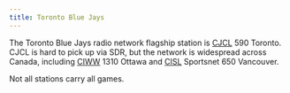 ```yaml
---
title: Toronto Blue Jays
---
```

The Toronto Blue Jays radio network flagship station is
[CJCL] 590 Toronto. CJCL is hard to pick up via SDR, but the
network is widespread across Canada, including
[CIWW] 1310 Ottawa and [CISL] Sportsnet 650 Vancouver.

Not all stations carry all games.

[CJCL]:https://emv-commonplace.netlify.app/radio/am-broadcast/cjcl/
[CIWW]:https://emv-commonplace.netlify.app/radio/am-broadcast/ciww/
[CISL]:https://emv-commonplace.netlify.app/radio/am-broadcast/cisl/
